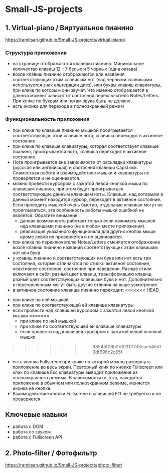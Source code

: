 # Small-JS-projects

## 1. Virtual-piano / Виртуальное пианино

https://ramitsan.github.io/Small-JS-projects/virtual-piano/

### Структура приложения
* на странице отображаются клавиши пианино. Минимальное количество клавиш 12 - 7 белых и 5 черных (одна октава)
* возле клавиш пианино отображаются или названия соответствующих этим клавишам нот (над черными клавишами используется знак альтерации диез), или буквы клавиш клавиатуры, при клике по которым они звучат. Что именно отображается в данный момент зависит от состояния переключателя Notes/Letters. При клике по буквам или нотам звука быть не должно.
* есть иконка для перехода в полноэкранный режим

### Функциональность приложения
* при клике по клавише пианино мышкой проигрывается соответствующая этой клавише нота, клавиша переходит в активное состояние
* при клике по клавише клавиатуры, которая соответствует клавише пианино, проигрывается нота, клавиша переходит в активное состояние.
* Нота проигрывается вне зависимости от раскладки клавиатуры (русская или английская) и состояния клавиши CapsLosk. Совместная работа и взаимодействие мышки и клавиатуры не проверяется и не оценивается.
* можно провести курсором с зажатой левой кнопкой мыши по клавишам пианино, при этом будут проигрываться соответствующие данным клавишам ноты. Клавиши, над которыми в данный момент находится курсор, переходят в активное состояние. Если проводить мышкой очень быстро, отдельные клавиши могут не проигрываться, эта особенность работы мышки ошибкой не является.
Обратите внимание:
  - данная возможность работает только если нажимать мышкой над клавишами пианино (не в любом месте приложения).
  - реализация указанного функционала для других кнопок мыши кроме левой не проверяется и не оценивается.
* при клике по переключателю Notes/Letters сменяется отображение возле клавиш пианино названий соответствующих этим клавишам нот или букв
* у клавиш пианино и соответствующих им букв или нот есть три состояния, которые отличаются по стилю: активное состояние, неактивное состояние, состояние при наведении. Разные стили включают в себя: разный цвет клавиш, трансформацию клавиш, разный цвет соответствующих клавишам букв и нот. Дополнительно к перечисленным могут быть другие отличия на ваше усмотрение.
* в активное состояние клавиша пианино переходит:
<<<<<<< HEAD
- при клике по ней мышкой
- при клике по соответствующей ей клавише клавиатуры
- если провести над клавишей курсором с зажатой левой кнопкой мышки
=======
  - при клике по ней мышкой
  - при клике по соответствующей ей клавише клавиатуры
  - если провести над клавишей курсором с зажатой левой кнопкой мышки
>>>>>>> 98545f06b0b1031ff7d3eae545513df696c2c65f
* есть кнопка Fullscreen при клике по которой можно развернуть приложение во весь экран. Повторный клик по кнопке Fullscreen или клик по клавише Esc клавиатуры выводит приложение из полноэкранного режима. В зависимости от того, находится приложение в обычном или полноэкранном режиме, меняется иконка на кнопке.
* Взаимодействие кнопки Fullscreen с клавишей F11 не требуется и не проверяется.

## Ключевые навыки
* работа с DOM
* работа со звуком
* работа с Fullscreen API


## 2. Photo-filter / Фотофильтр

https://ramitsan.github.io/Small-JS-projects/photo-filter/
